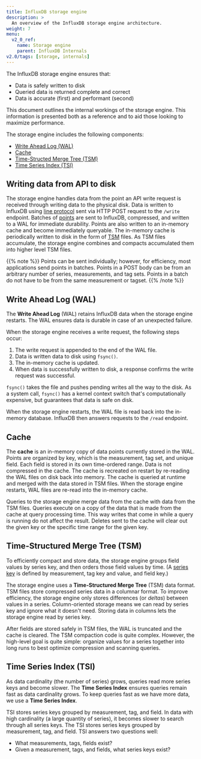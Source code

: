 ```yaml
---
title: InfluxDB storage engine
description: >
  An overview of the InfluxDB storage engine architecture.
weight: 7
menu:
  v2_0_ref:
    name: Storage engine
    parent: InfluxDB Internals
v2.0/tags: [storage, internals]
---
```


The InfluxDB storage engine ensures that:

- Data is safely written to disk
- Queried data is returned complete and correct
- Data is accurate (first) and performant (second)

This document outlines the internal workings of the storage engine.
This information is presented both as a reference and to aid those looking to maximize performance.

The storage engine includes the following components:

* [Write Ahead Log (WAL)](#write-ahead-log-wal)
* [Cache](#cache)
* [Time-Structed Merge Tree (TSM)](#time-structured-merge-tree-tsm)
* [Time Series Index (TSI)](#time-series-index-tsi)

## Writing data from API to disk

The storage engine handles data from the point an API write request is received through writing data to the physical disk.
Data is written to InfluxDB using [line protocol](/v2.0/reference/line-protocol/) sent via HTTP POST request to the `/write` endpoint.
Batches of [points](/v2.0/reference/glossary/#point) are sent to InfluxDB, compressed, and written to a WAL for immediate durability.
Points are also written to an in-memory cache and become immediately queryable.
The in-memory cache is periodically written to disk in the form of [TSM](#time-structured-merge-tree-tsm) files.
As TSM files accumulate, the storage engine combines and compacts accumulated them into higher level TSM files.

{{% note %}}
Points can be sent individually; however, for efficiency, most applications send points in batches.
Points in a POST body can be from an arbitrary number of series, measurements, and tag sets.
Points in a batch do not have to be from the same measurement or tagset.
{{% /note %}}

## Write Ahead Log (WAL)

The **Write Ahead Log** (WAL) retains InfluxDB data when the storage engine restarts.
The WAL ensures data is durable in case of an unexpected failure.

When the storage engine receives a write request, the following steps occur:

1. The write request is appended to the end of the WAL file.
2. Data is written data to disk using `fsync()`.
3. The in-memory cache is updated.
4. When data is successfully written to disk, a response confirms the write request was successful.

`fsync()` takes the file and pushes pending writes all the way to the disk.
As a system call, `fsync()` has a kernel context switch that's computationally expensive, but guarantees that data is safe on disk.

When the storage engine restarts, the WAL file is read back into the in-memory database.
InfluxDB then answers requests to the `/read` endpoint.

## Cache

The **cache** is an in-memory copy of data points currently stored in the WAL.
Points are organized by key, which is the measurement, tag set, and unique field.
Each field is stored in its own time-ordered range.
Data is not compressed in the cache.
The cache is recreated on restart by re-reading the WAL files on disk back into memory.
The cache is queried at runtime and merged with the data stored in TSM files.
When the storage engine restarts, WAL files are re-read into the in-memory cache.

Queries to the storage engine merge data from the cache with data from the TSM files.
Queries execute on a copy of the data that is made from the cache at query processing time.
This way writes that come in while a query is running do not affect the result.
Deletes sent to the cache will clear out the given key or the specific time range for the given key.

## Time-Structured Merge Tree (TSM)

To efficiently compact and store data,
the storage engine groups field values by series key, and then orders those field values by time.
(A [series key](/v2/) is defined by measurement, tag key and value, and field key.)

The storage engine uses a **Time-Structured Merge Tree** (TSM) data format.
TSM files store compressed series data in a columnar format.
To improve efficiency, the storage engine only stores differences (or *deltas*) between values in a series.
Column-oriented storage means we can read by series key and ignore what it doesn't need.
Storing data in columns lets the storage engine read by series key.

After fields are stored safely in TSM files, the WAL is truncated and the cache is cleared.
The TSM compaction code is quite complex.
However, the high-level goal is quite simple:
organize values for a series together into long runs to best optimize compression and scanning queries.

## Time Series Index (TSI)

As data cardinality (the number of series) grows, queries read more series keys and become slower.
The **Time Series Index** ensures queries remain fast as data cardinality grows.
To keep queries fast as we have more data, we use a **Time Series Index**.

TSI stores series keys grouped by measurement, tag, and field.
In data with high cardinality (a large quantity of series), it becomes slower to search through all series keys.
The TSI stores series keys grouped by measurement, tag, and field.
TSI answers two questions well:

- What measurements, tags, fields exist?
- Given a measurement, tags, and fields, what series keys exist?
